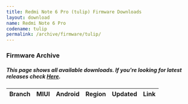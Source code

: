 ```yaml
---
title: Redmi Note 6 Pro (tulip) Firmware Downloads
layout: download
name: Redmi Note 6 Pro
codename: tulip
permalink: /archive/firmware/tulip/
---
```


### Firmware Archive
##### This page shows all available downloads. If you're looking for latest releases check [Here](/firmware/tulip/).

<div class="table-responsive-md" id="table-wrapper">
<table id="firmware" class="compact table table-striped table-hover table-sm">
    <thead class="thead-dark">
        <tr>
            <th>Branch</th>
            <th>MIUI</th>
            <th>Android</th>
            <th>Region</th>
            <th>Updated</th>
            <th>Link</th>
        </tr>
    </thead>
    <script>loadFirmwareDownloads('tulip', 'full')</script>
</table>
</div>
